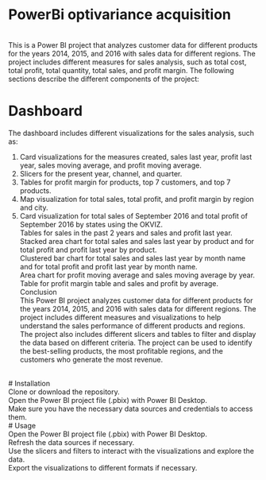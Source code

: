# PowerBi optivariance acquisition
</br>
This is a Power BI project that analyzes customer data for different products for the years 2014, 2015, and 2016 with sales data for different regions. The project includes different measures for sales analysis, such as total cost, total profit, total quantity, total sales, and profit margin. The following sections describe the different components of the project:

# Dashboard </br>
The dashboard includes different visualizations for the sales analysis, such as: </br>

1. Card visualizations for the measures created, sales last year, profit last year, sales moving average, and profit moving average. </br>
2. Slicers for the present year, channel, and quarter. </br>
3. Tables for profit margin for products, top 7 customers, and top 7 products.</br>
4. Map visualization for total sales, total profit, and profit margin by region and city.</br>
5. Card visualization for total sales of September 2016 and total profit of September 2016 by states using the OKVIZ.</br>
Tables for sales in the past 2 years and sales and profit last year.</br>
Stacked area chart for total sales and sales last year by product and for total profit and profit last year by product.</br>
Clustered bar chart for total sales and sales last year by month name and for total profit and profit last year by month name.</br>
Area chart for profit moving average and sales moving average by year.</br>
Table for profit margin table and sales and profit by average.</br>
Conclusion</br>
This Power BI project analyzes customer data for different products for the years 2014, 2015, and 2016 with sales data for different regions. The project includes different measures and visualizations to help understand the sales performance of different products and regions. The project also includes different slicers and tables to filter and display the data based on different criteria. The project can be used to identify the best-selling products, the most profitable regions, and the customers who generate the most revenue.
</br>
# Installation</br>
Clone or download the repository.</br>
Open the Power BI project file (.pbix) with Power BI Desktop.</br>
Make sure you have the necessary data sources and credentials to access them.</br>
# Usage</br>
Open the Power BI project file (.pbix) with Power BI Desktop.</br>
Refresh the data sources if necessary.</br>
Use the slicers and filters to interact with the visualizations and explore the data.</br>
Export the visualizations to different formats if necessary.</br>
